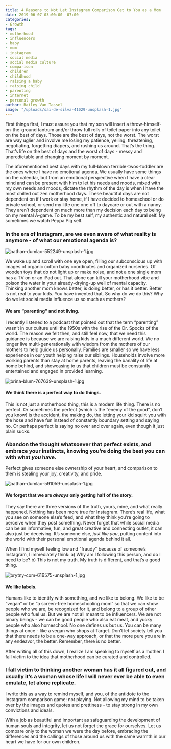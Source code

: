 ```yaml
---
title: 4 Reasons to Not Let Instagram Comparison Get to You as a Mom
date: 2019-06-07 03:00:00 -07:00
categories:
- Growth
tags:
- motherhood
- influencers
- baby
- mom
- instagram
- social media
- social media culture
- comparison
- children
- childhood
- raising a baby
- raising child
- parenting
- internet
- personal growth
author: Bailey Van Tassel
image: "/uploads/sai-de-silva-41029-unsplash-1.jpg"
---
```


First things first, I must assure you that my son will insert a throw-himself-on-the-ground tantrum and/or throw full rolls of toilet paper into any toilet on the best of days. Those are the best of days, not the worst. The worst are way uglier and involve me losing my patience, yelling, threatening, negotiating, forgetting diapers, and rushing us around. That’s the thing. That’s life on the best of days and the worst of days - messy and unpredictable and changing moment by moment. 

The aforementioned best days with my full-blown terrible-twos-toddler are the ones where I have no emotional agenda. We usually have some things on the calendar, but from an emotional perspective when I have a clear mind and can be present with him to let his needs and moods, mixed with my own needs and moods, dictate the rhythm of the day is when I have the most chilled out zen motherhood days. These beautiful days are not dependent on if I work or stay home, if I have decided to homeschool or do private school, or send my litte one one off to daycare or out with a nanny. They aren’t dependent on much more than my decision each day to being on my mental A-game. To be my best self, my authentic and natural self. My sometimes we watch Peppa Pig self. 

### In the era of Instagram, are we even aware of what reality is anymore - of what our emotional agenda is? 

![nathan-dumlao-552249-unsplash-1.jpg](/uploads/nathan-dumlao-552249-unsplash-1.jpg)

We wake up and scroll with one eye open, filling our subconscious up with images of organic cotton baby coordinates and organized nurseries. Of wooden toys that do not light up or make noise, and not a one single mom has a TV on or an iPad out. That alone can kill your motherhood vibe and poison the water in your already-drying-up well of mental capacity. Thinking another mom knows better, is doing better, or has it better. Better is not real to your kids. You have invented that. So why do we do this? Why do we let social media influence us so much as mothers?

#### We are “parenting” and not living. 

I recently listened to a podcast that pointed out that the term “parenting” wasn’t in our culture until the 1950s with the rise of the Dr. Spocks of the world. The reason we felt then, and still feel now, that we need this guidance is because we are raising kids in a much different world. We no longer live multi-generationally with wisdom from the mothers of our mothers to help guide us personally. Families are smaller so we have less experience in our youth helping raise our siblings. Households involve more working parents than stay at home parents, leaving the banality of life at home behind, and showcasing to us that children must be constantly entertained and engaged in provided learning. 

![brina-blum-767639-unsplash-1.jpg](/uploads/brina-blum-767639-unsplash-1.jpg)

#### We think there is a perfect way to do things.

This is not just a motherhood thing, this is a modern life thing. There is no perfect. Or sometimes the perfect (which is the “enemy of the good”, don’t you know) is the accident, the making do, the letting your kid squirt you with the hose and have fun instead of constantly boundary setting and saying no. Or perhaps perfect is saying no over and over again, even though it just plain sucks. 

### Abandon the thought whatsoever that perfect exists, and embrace your instincts, knowing you’re doing the best you can with what _you_ have. 

Perfect gives someone else ownership of your heart, and comparison to them is stealing your joy, creativity, and pride. 

![nathan-dumlao-591059-unsplash-1.jpg](/uploads/nathan-dumlao-591059-unsplash-1.jpg)

#### We forget that we are _always_ only getting half of the story. 

They say there are three versions of the truth, yours, mine, and what really happened. Nothing has been more true for Instagram. There’s real life, what you see on someone else’s feed, and what they think you’re going to perceive when they post something. Never forget that while social media can be an informative, fun, and great creative and connecting outlet, it can also just be deceiving. It’s someone else, _just like you_, putting content into the world with their personal emotional agenda behind it all. 

When I find myself feeling low and "fraudy" because of someone’s Instagram, I immediately think: a) Why am I following this person, and do I need to be? b) This is not my truth. My truth is different, and that’s a good thing. 

![brytny-com-616575-unsplash-1.jpg](/uploads/brytny-com-616575-unsplash-1.jpg)

#### We like labels.

Humans like to identify with something, and we like to belong. We like to be “vegan” or be “a screen-free homeschooling mom” so that we can show people who we are, be recognized for it, and belong to a group of other people who fuel us. But we are not all meant to be influencers. We are not binary beings - we can be good people who also eat meat, and yucky people who also homeschool. No one defines us but us. You can be many things at once - like a vegan who shops at Target. Don’t let society tell you that there needs to be a one-way approach, or that the more pure you are in any endeavor, the better. Remember, there is no better. 

After writing all of this down, I realize I am speaking to myself as a mother. I fall victim to the idea that motherhood can be curated and controlled. 

### I fall victim to thinking another woman has it all figured out, and usually it’s a woman whose life I will never ever be able to even emulate, let alone replicate. 

I write this as a way to remind myself, and you, of the antidote to the Instagram comparison game: not playing. Not allowing my mind to be taken over by the images and quotes and prettiness - to stay strong in my own convictions and ideals. 

With a job as beautiful and important as safeguarding the development of human souls and integrity, let us not forget the grace for ourselves. Let us compare only to the woman we were the day before, embracing the differences and the callings of those around us with the same warmth in our heart we have for our own children. 